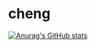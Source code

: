 # cheng
[![Anurag's GitHub stats](https://github-readme-stats.vercel.app/api?username=shuaichengya)](https://github.com/anuraghazra/github-readme-stats)
